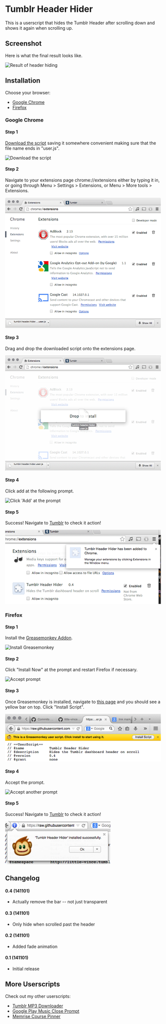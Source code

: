 Tumblr Header Hider
===================

This is a userscript that hides the Tumblr Header after scrolling down and 
shows it again when scrolling up.

Screenshot
----------
Here is what the final result looks like.

![Result of header hiding](screenshots/result.gif?raw=true "Result of head 
hiding")

Installation
------------
Choose your browser:
* [Google Chrome](#chrome)
* [Firefox](#firefox)

### Google Chrome

#### Step 1
[Download the 
script](https://raw.githubusercontent.com/little-vince/tumblr-header-hider/master/tumblr.header.hider.user.js)
saving it somewhere convenient making sure that the file name ends in 
"user.js".

![Download the script](screenshots/chrome/01downloadscript.png?raw=true "Download the 
script")

#### Step 2
Navigate to your extensions page chrome://extensions either by typing it in, or 
going through Menu > Settings > Extensions, or Menu > More tools > Extensions.

![Extensions Page](screenshots/chrome/02extensionspage.png?raw=true "Extensions page")

#### Step 3
Drag and drop the downloaded script onto the extensions page.

![Drag and Drop](screenshots/chrome/03dragdrop.png?raw=true "Drag and Drop")

#### Step 4
Click add at the following prompt.

![Click 'Add' at the prompt](screenshots/chrome/04prompt.png?raw=true "Click 'Add' at 
the prompt")

#### Step 5
Success! Navigate to [Tumblr](http://www.tumblr.com) to check it action!

![Success](screenshots/chrome/05success.png?raw=true "Success")

### Firefox

#### Step 1
Install the [Greasemonkey 
Addon](https://addons.mozilla.org/en-US/firefox/addon/greasemonkey/).

![Install Greasemonkey](screenshots/firefox/01grease?raw=true "Install 
Greasemonkey")

#### Step 2
Click "Install Now" at the prompt and restart Firefox if necessary.

![Accept prompt](scrrenshots/firefox/02prompt?raw=true "Accept prompt")

#### Step 3
Once Greasemonkey is installed, navigate to [this 
page](https://raw.githubusercontent.com/little-vince/tumblr-header-hider/master/tumblr.header.hider.user.js) 
and you should see a yellow bar on top. Click "Install Script".

![Install Script](screenshots/firefox/03script.png?raw=true "Install Script")

#### Step 4
Accept the prompt.

![Accept another prompt](screenshots/firefox/04promptagain.png?raw=true "Accept 
another prompt")

#### Step 5
Success! Navigate to [Tumblr](http://www.tumblr.com) to check it action!

![Success](screenshots/firefox/05success.png?raw=true "Success")

Changelog
---------

#### 0.4 (141101)
* Actually remove the bar -- not just transparent

#### 0.3 (141101)
* Only hide when scrolled past the header

#### 0.2 (141101)
* Added fade animation

#### 0.1 (141101)
* Initial release

More Userscripts
----------------
Check out my other userscripts:
* [Tumblr MP3 Downloader](https://github.com/little-vince/tumblr-download)
* [Google Play Music Close 
  Prompt](https://github.com/little-vince/google-music-prompt)
* [Memrise Course Pinner](https://github.com/little-vince/memrise-pinner)
